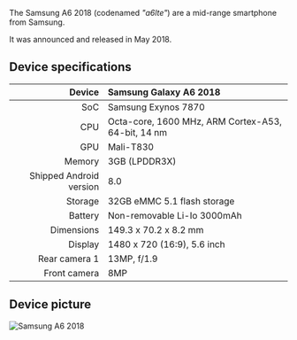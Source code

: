 The Samsung A6 2018 (codenamed _"a6lte"_) are a mid-range smartphone from Samsung.

It was announced and released in May 2018.

## Device specifications

| Device       | Samsung Galaxy A6 2018                            |
| -----------: | :----------------------------------------------    |
| SoC          | Samsung Exynos 7870                                |
| CPU          | Octa-core, 1600 MHz, ARM Cortex-A53, 64-bit, 14 nm |
| GPU          | Mali-T830                                          |
| Memory       | 3GB (LPDDR3X)                                      |
| Shipped Android version | 8.0                                   |
| Storage      | 32GB eMMC 5.1 flash storage                        |
| Battery      | Non-removable Li-Io 3000mAh                       |
| Dimensions   | 149.3 x 70.2 x 8.2 mm                              |
| Display      | 1480 x 720 (16:9), 5.6  inch                       |
| Rear camera 1 | 13MP, f/1.9                                       |
| Front camera  | 8MP                                               |

## Device picture

![Samsung A6 2018](https://www.maxmovil.com/media/catalog/product/cache/1/thumbnail/600x/17f82f742ffe127f42dca9de82fb58b1/c/o/comprar_samsung_galaxy_A6_2018_negro.jpg)
